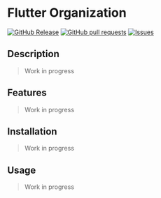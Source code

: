 # Flutter Organization
[![GitHub Release](https://img.shields.io/github/release/zjayers/flutter.organization.svg?style=flat)](https://github.com/zjayers/flutter.organization/releases)
[![GitHub pull requests](https://img.shields.io/github/issues-pr/zjayers/flutter.organization.svg?style=flat)](https://github.com/zjayers/flutter.organization/pulls)
[![Issues](https://img.shields.io/github/issues-raw/zjayers/flutter.organization.svg?maxAge=25000)](https://github.com/zjayers/flutter.organization/issues)

## Description

> Work in progress

## Features

> Work in progress

## Installation

> Work in progress

## Usage

> Work in progress
